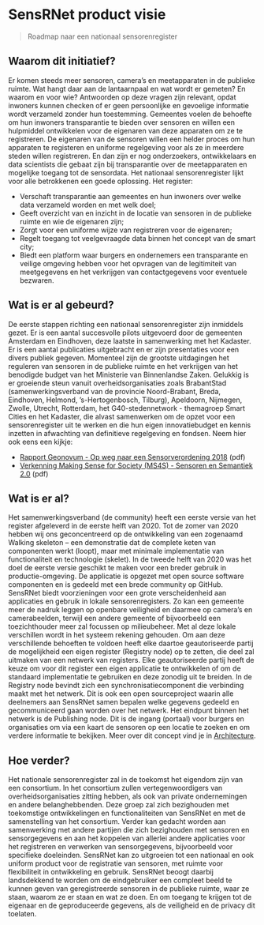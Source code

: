 # SensRNet product visie
> Roadmap naar een nationaal sensorenregister

## Waarom dit initiatief?
Er komen steeds meer sensoren, camera’s en meetapparaten in de publieke ruimte. Wat hangt daar aan de lantaarnpaal en wat wordt er gemeten? En waarom en voor wie? Antwoorden op deze vragen zijn relevant, opdat inwoners kunnen checken of er geen persoonlijke en gevoelige informatie wordt verzameld zonder hun toestemming. Gemeentes voelen de behoefte om hun inwoners transparantie te bieden over sensoren en willen een hulpmiddel ontwikkelen voor de eigenaren van deze apparaten om ze te registreren. De eigenaren van de sensoren willen een helder proces om hun apparaten te registeren en uniforme regelgeving voor als ze in meerdere steden willen registreren. En dan zijn er nog onderzoekers, ontwikkelaars en data scientists die gebaat zijn bij transparantie over de meetapparaten en mogelijke toegang tot de sensordata. Het nationaal sensorenregister lijkt voor alle betrokkenen een goede oplossing. 
Het register:
-	Verschaft transparantie aan gemeentes en hun inwoners over welke data verzameld worden en met welk doel;
-	Geeft overzicht van en inzicht in de locatie van sensoren in de publieke ruimte en wie de eigenaren zijn;
-	Zorgt voor een uniforme wijze van registreren voor de eigenaren;
-	Regelt toegang tot veelgevraagde data binnen het concept van de smart city;
-	Biedt een platform waar burgers en ondernemers een transparante en veilige omgeving hebben voor het opvragen van de legitimiteit van meetgegevens en het verkrijgen van contactgegevens voor eventuele bezwaren.

## Wat is er al gebeurd?
De eerste stappen richting een nationaal sensorenregister zijn inmiddels gezet. Er is een aantal succesvolle pilots uitgevoerd door de gemeenten Amsterdam en Eindhoven, deze laatste in samenwerking met het Kadaster. Er is een aantal publicaties uitgebracht en er zijn presentaties voor een divers publiek gegeven. Momenteel zijn de grootste uitdagingen het reguleren van sensoren in de publieke ruimte en het verkrijgen van het benodigde budget van het Ministerie van Binnenlandse Zaken.
Gelukkig is er groeiende steun vanuit overheidsorganisaties zoals BrabantStad (samenwerkingsverband van de provincie Noord-Brabant, Breda, Eindhoven, Helmond, ’s-Hertogenbosch, Tilburg), Apeldoorn, Nijmegen, Zwolle, Utrecht, Rotterdam, het G40-stedennetwork - themagroep Smart Cities en het Kadaster, die alvast samenwerken om de opzet voor een sensorenregister uit te werken en die hun eigen innovatiebudget en kennis inzetten in afwachting van definitieve regelgeving en fondsen.
Neem hier ook eens een kijkje:
- [Rapport Geonovum - Op weg naar een Sensorverordening 2018](Rapport-Op-weg-naar-een-Sensorverordening-eindversie-201218.pdf) (pdf)
- [Verkenning Making Sense for Society (MS4S) - Sensoren en Semantiek 2.0](Verkenning-MS4S-SensorenEnSemantiek-2.0.pdf) (pdf)

## Wat is er al?
Het samenwerkingsverband (de community) heeft een eerste versie van het register afgeleverd in de eerste helft van 2020. Tot de zomer van 2020 hebben wij ons geconcentreerd op de ontwikkeling van een zogenaamd Walking skeleton – een demonstratie dat de complete keten van componenten werkt (loopt), maar met minimale implementatie van functionaliteit en technologie (skelet). In de tweede helft van 2020 was het doel de eerste versie geschikt te maken voor een breder gebruik in productie-omgeving.
De applicatie is opgezet met open source software componenten en is gedeeld met een brede community op GitHub. SensRNet biedt voorzieningen voor een grote verscheidenheid aan applicaties en gebruik in lokale sensorenregisters. Zo kan een gemeente meer de nadruk leggen op openbare veiligheid en daarmee op camera’s en camerabeelden, terwijl een andere gemeente of bijvoorbeeld een toezichthouder meer zal focussen op milieubeheer. Met al deze lokale verschillen wordt in het systeem rekening gehouden.
Om aan deze verschillende behoeften te voldoen heeft elke daartoe geautoriseerde partij de mogelijkheid een eigen register (Registry node) op te zetten, die deel zal uitmaken van een netwerk van registers. Elke geautoriseerde partij heeft de keuze om voor dit register een eigen applicatie te ontwikkelen of om de standaard implementatie te gebruiken en deze zonodig uit te breiden.
In de Registry node bevindt zich een synchronisatiecomponent die verbinding maakt met het netwerk. Dit is ook een open sourceproject waarin alle deelnemers aan SensRNet samen bepalen welke gegevens gedeeld en gecommuniceerd gaan worden over het netwerk.
Het eindpunt binnen het netwerk is de Publishing node. Dit is de ingang (portaal) voor burgers en organisaties om via een kaart de sensoren op een locatie te zoeken en om verdere informatie te bekijken.
Meer over dit concept vind je in [Architecture](Architecture.md).

## Hoe verder?
Het nationale sensorenregister zal in de toekomst het eigendom zijn van een consortium. In het consortium zullen vertegenwoordigers van overheidsorganisaties zitting hebben, als ook van private ondernemingen en andere belanghebbenden.
Deze groep zal zich bezighouden met toekomstige ontwikkelingen en functionaliteiten van SensRNet en met de samenstelling van het consortium. Verder kan gedacht worden aan samenwerking met andere partijen die zich bezighouden met sensoren en sensorgegevens en aan het koppelen van allerlei andere applicaties voor het registreren en verwerken van sensorgegevens, bijvoorbeeld voor specifieke doeleinden.
SensRNet kan zo uitgroeien tot een nationaal en ook uniform product voor de registratie van sensoren, met ruimte voor flexibiliteit in ontwikkeling en gebruik. SensRNet beoogt daarbij landsdekkend te worden om de eindgebruiker een compleet beeld te kunnen geven van geregistreerde sensoren in de publieke ruimte, waar ze staan, waarom ze er staan en wat ze doen. En om toegang te krijgen tot de eigenaar en de geproduceerde gegevens, als de veiligheid en de privacy dit toelaten.

